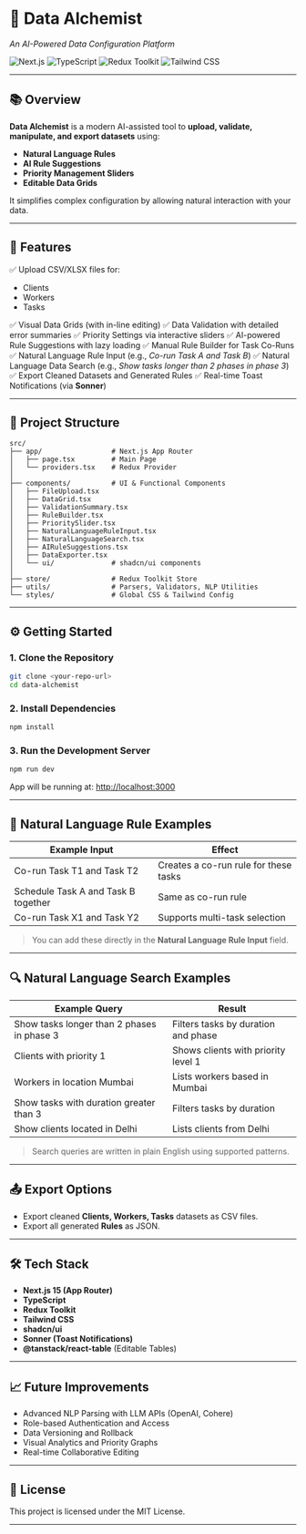 
# 🚀 Data Alchemist

*An AI-Powered Data Configuration Platform*

![Next.js](https://img.shields.io/badge/Next.js-000?logo=next.js\&logoColor=white)
![TypeScript](https://img.shields.io/badge/TypeScript-3178C6?logo=typescript\&logoColor=white)
![Redux Toolkit](https://img.shields.io/badge/Redux%20Toolkit-764ABC?logo=redux\&logoColor=white)
![Tailwind CSS](https://img.shields.io/badge/Tailwind_CSS-38B2AC?logo=tailwind-css\&logoColor=white)

---

## 📚 Overview

**Data Alchemist** is a modern AI-assisted tool to **upload, validate, manipulate, and export datasets** using:

* **Natural Language Rules**
* **AI Rule Suggestions**
* **Priority Management Sliders**
* **Editable Data Grids**

It simplifies complex configuration by allowing natural interaction with your data.

---

## 🚀 Features

✅ Upload CSV/XLSX files for:

* Clients
* Workers
* Tasks

✅ Visual Data Grids (with in-line editing)
✅ Data Validation with detailed error summaries
✅ Priority Settings via interactive sliders
✅ AI-powered Rule Suggestions with lazy loading
✅ Manual Rule Builder for Task Co-Runs
✅ Natural Language Rule Input (e.g., *Co-run Task A and Task B*)
✅ Natural Language Data Search (e.g., *Show tasks longer than 2 phases in phase 3*)
✅ Export Cleaned Datasets and Generated Rules
✅ Real-time Toast Notifications (via **Sonner**)

---

## 📂 Project Structure

```text
src/
├── app/                 # Next.js App Router
│   ├── page.tsx         # Main Page
│   └── providers.tsx    # Redux Provider
│
├── components/          # UI & Functional Components
│   ├── FileUpload.tsx
│   ├── DataGrid.tsx
│   ├── ValidationSummary.tsx
│   ├── RuleBuilder.tsx
│   ├── PrioritySlider.tsx
│   ├── NaturalLanguageRuleInput.tsx
│   ├── NaturalLanguageSearch.tsx
│   ├── AIRuleSuggestions.tsx
│   ├── DataExporter.tsx
│   └── ui/              # shadcn/ui components
│
├── store/               # Redux Toolkit Store
├── utils/               # Parsers, Validators, NLP Utilities
└── styles/              # Global CSS & Tailwind Config
```

---

## ⚙️ Getting Started

### 1. Clone the Repository

```bash
git clone <your-repo-url>
cd data-alchemist
```

### 2. Install Dependencies

```bash
npm install
```

### 3. Run the Development Server

```bash
npm run dev
```

App will be running at:
[http://localhost:3000](http://localhost:3000)

---

## 💬 Natural Language Rule Examples

| Example Input                       | Effect                                |
| ----------------------------------- | ------------------------------------- |
| Co-run Task T1 and Task T2          | Creates a co-run rule for these tasks |
| Schedule Task A and Task B together | Same as co-run rule                   |
| Co-run Task X1 and Task Y2          | Supports multi-task selection         |

> You can add these directly in the **Natural Language Rule Input** field.

---

## 🔍 Natural Language Search Examples

| Example Query                              | Result                              |
| ------------------------------------------ | ----------------------------------- |
| Show tasks longer than 2 phases in phase 3 | Filters tasks by duration and phase |
| Clients with priority 1                    | Shows clients with priority level 1 |
| Workers in location Mumbai                 | Lists workers based in Mumbai       |
| Show tasks with duration greater than 3    | Filters tasks by duration           |
| Show clients located in Delhi              | Lists clients from Delhi            |

> Search queries are written in plain English using supported patterns.

---

## 📤 Export Options

* Export cleaned **Clients, Workers, Tasks** datasets as CSV files.
* Export all generated **Rules** as JSON.

---

## 🛠 Tech Stack

* **Next.js 15 (App Router)**
* **TypeScript**
* **Redux Toolkit**
* **Tailwind CSS**
* **shadcn/ui**
* **Sonner (Toast Notifications)**
* **@tanstack/react-table** (Editable Tables)

---

## 📈 Future Improvements

* Advanced NLP Parsing with LLM APIs (OpenAI, Cohere)
* Role-based Authentication and Access
* Data Versioning and Rollback
* Visual Analytics and Priority Graphs
* Real-time Collaborative Editing

---

## 📄 License

This project is licensed under the MIT License.

---

